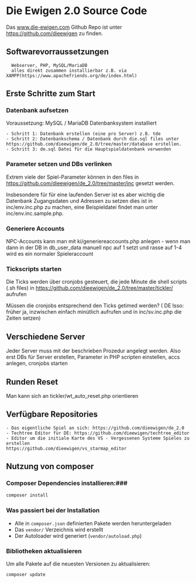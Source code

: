 
# Die Ewigen 2.0 Source Code

Das www.die-ewigen.com Github Repo ist unter https://github.com/dieewigen zu finden.


## Softwarevorraussetzungen 
      Webserver, PHP, MySQL/MariaDB
      alles direkt zusammen installierbar z.B. via     XAMPP(https://www.apachefriends.org/de/index.html)


## Erste Schritte zum Start

### Datenbank aufsetzen 
Voraussetzung: MySQL / MariaDB Datenbanksystem installiert

	- Schritt 1: Datenbank erstellen (eine pro Server) z.B. tde
	- Schritt 2: Datenbankschema / Datenbank durch die.sql files unter https://github.com/dieewigen/de_2.0/tree/master/database erstellen.
	- Schritt 3: de.sql Datei für die Hauptspieldatenbank verwenden

### Parameter setzen und DBs verlinken

Extrem viele der Spiel-Parameter können in den files in https://github.com/dieewigen/de_2.0/tree/master/inc gesetzt werden.

Insbesondere für für eine laufenden Server ist es aber wichtig die Datenbank Zugangsdaten und Adressen zu setzen dies ist in inc/env.inc.php zu machen, eine Beispieldatei findet man unter inc/env.inc.sample.php.


### Generiere Accounts
NPC-Accounts kann man mit ki/generiereaccounts.php anlegen - wenn man dann in der DB in db_user_data manuell  npc auf 1 setzt und rasse auf 1-4 wird es ein normaler Spieleraccount



### Tickscripts starten
Die Ticks werden über cronjobs gesteuert, die jede Minute die shell scripts (.sh files) in https://github.com/dieewigen/de_2.0/tree/master/tickler/ aufrufen
 
Müssen die cronjobs entsprechend den Ticks getimed werden?
( DE Isso: früher ja, inzwischen einfach minütlich aufrufen und in inc/sv.inc.php die Zeiten setzen)




## Verschiedene Server 

Jeder Server muss mit der beschrieben Prozedur angelegt werden. Also erst DBs für Server erstellen, Parameter in PHP scripten einstellen, accs anlegen, cronjobs starten



## Runden Reset
Man kann sich an tickler/wt_auto_reset.php orientieren



## Verfügbare Repositories
	- Das eigentliche Spiel an sich: https://github.com/dieewigen/de_2.0
	- Techtree Editor für DE: https://github.com/dieewigen/techtree_editor
	- Editor um die initiale Karte des VS - Vergessenen Systeme Spieles zu erstellen 
	https://github.com/dieewigen/vs_starmap_editor


## Nutzung von composer
### Composer Dependencies installieren:###
   ```bash
   composer install
   ```
### Was passiert bei der Installation

- Alle in `composer.json` definierten Pakete werden heruntergeladen
- Das `vendor/` Verzeichnis wird erstellt
- Der Autoloader wird generiert (`vendor/autoload.php`)

### Bibliotheken aktualisieren

Um alle Pakete auf die neuesten Versionen zu aktualisieren:
```bash
composer update
```